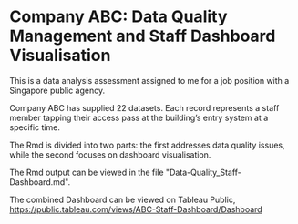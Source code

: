 # Company ABC: Data Quality Management and Staff Dashboard Visualisation

This is a data analysis assessment assigned to me for a job position with a Singapore public agency.

Company ABC has supplied 22 datasets. Each record represents a staff member tapping their access pass at the building’s entry system at a specific time.

The Rmd is divided into two parts: the first addresses data quality issues, while the second focuses on dashboard visualisation.

The Rmd output can be viewed in the file "Data-Quality_Staff-Dashboard.md".

The combined Dashboard can be viewed on Tableau Public, https://public.tableau.com/views/ABC-Staff-Dashboard/Dashboard
